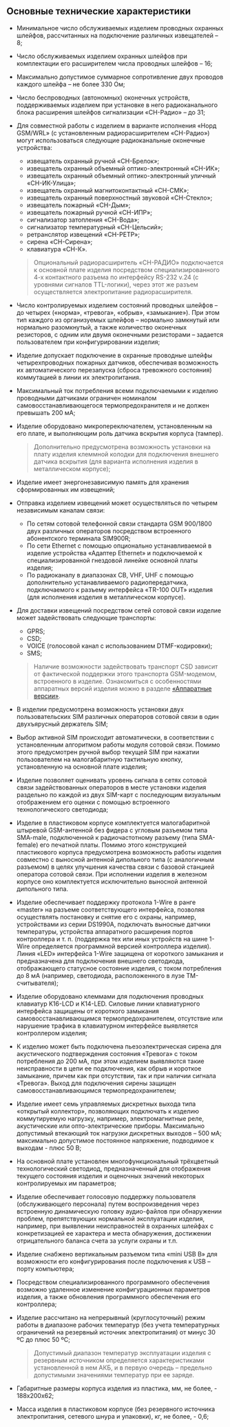 ## Основные технические характеристики

* Минимальное число обслуживаемых изделием проводных охранных шлейфов, рассчитанных на подключение различных извещателей – 8;
* Число обслуживаемых изделием охранных шлейфов при комплектации его расширителем числа проводных шлейфов – 16;
* Максимально допустимое суммарное сопротивление двух проводов каждого шлейфа – не более 330 Ом;
* Число беспроводных (автономных) оконечных устройств, поддерживаемых изделием при установке в него  радиоканального блока расширения шлейфов сигнализации «СН-Радио» – до 31;
* Для совместной работы с изделием в варианте исполнения «Норд GSM/WRL» (с установленным радиорасширителем «СН-Радио») могут использоваться следующие радиоканальные оконечные устройства:
	* извещатель охранный ручной «СН-Брелок»;
	* извещатель охранный объемный оптико-электронный «СН-ИК»;
	* извещатель охранный объемный оптико-электронный уличный «СН-ИК-Улица»;
	* извещатель охранный магнитоконтактный «СН-СМК»;
	* извещатель охранный поверхностный звуковой «СН-Стекло»;
	* извещатель пожарный «СН-Дым»;
	* извещатель пожарный ручной «СН-ИПР»;
	* сигнализатор затопления «СН-Вода»;
	* сигнализатор температурный «СН-Цельсий»;
	* ретранслятор извещений «СН-РЕТР»;
	* сирена «СН-Сирена»;
	* клавиатура «СН-К».

	> Опциональный радиорасширитель «СН-РАДИО» подключается  к основной плате изделия посредством специализированного 4-х контактного разъема по интерфейсу RS-232 v.24 (с уровнями сигналов TTL-логики), через этот же разъем осуществляется электропитание радиорасширителя.

* Число контролируемых изделием состояний проводных шлейфов – до четырех («норма», «тревога», «обрыв», «замыкание»). При этом тип каждого из организуемых шлейфов – нормально замкнутый или нормально разомкнутый, а также количество оконечных резисторов, с одним или двумя оконечными резисторами – задается пользователем при конфигурировании изделия;
* Изделие допускает подключение в охранные проводные шлейфы четырехпроводных пожарных датчиков, обеспечивая возможность их автоматического перезапуска (сброса тревожного состояния) коммутацией в линии их электропитания. 
* Максимальный ток потребления всеми подключаемыми к изделию проводными датчиками ограничен номиналом самовосстанавливающегося термопредохранителя и не должен превышать 200 мА;
* Изделие оборудовано микропереключателем, установленным на его плате, и выполняющим роль датчика вскрытия корпуса (тампер).

	> Дополнительно предусмотрена возможность установки на плату изделия клеммной колодки для подключения внешнего датчика вскрытия (для варианта исполнения изделия в металлическом корпусе);
	
* Изделие имеет энергонезависимую память для хранения сформированных им извещений;
* Отправка изделием извещений может осуществляться по четырем  независимым каналам связи:
	* По сетям сотовой телефонной связи стандарта GSM 900/1800 двух различных операторов посредством встроенного абонентского терминала SIM900R; 
	* По сети Ethernet с помощью опционально  устанавливаемой в изделие устройства «Адаптер Ethernet» и подключаемой к специализированной гнездовой линейке основной платы изделия;
	* По радиоканалу в диапазонах СВ, VHF, UHF с помощью дополнительно устанавливаемого радиопередатчика, подключаемого к разъему интерфейса «TR-100 OUT» изделия (для исполнения изделия в металлическом корпусе).

* Для доставки извещений посредством сетей сотовой связи изделие может задействовать следующие транспорты:
	* GPRS;
	* CSD;
	* VOICE (голосовой канал с использованием DTMF-кодировки);
	* SMS;

	> Наличие возможности задействовать транспорт CSD зависит от фактической поддержки этого транспорта GSM-модемом, встроенного в изделие. Ознакомиться с особенностями аппаратных версий изделия можно в разделе [«Аппаратные версии»](#hardware-version-list).

* В изделии предусмотрена возможность установки двух пользовательских SIM различных операторов сотовой связи в один двухъярусный держатель SIM;
* Выбор активной SIM происходит автоматически, в соответствии с установленным алгоритмом работы модуля сотовой связи. Помимо этого  предусмотрен ручной выбор текущей SIM при нажатии пользователем на малогабаритную тактильную кнопку, установленную на основной плате изделия;
* Изделие позволяет оценивать уровень сигнала в сетях сотовой связи задействованных операторов в месте установки изделия раздельно по каждой из двух SIM-карт с последующим визуальным отображением его оценки с помощью встроенного технологического светодиода;
* Изделие в пластиковом корпусе комплектуется малогабаритной штыревой GSM-антенной без фидера с угловым разъемом типа SMA-male, подключенной к радиочастотному разъему (типа SMA-female) его печатной платы. Помимо этого конструкцией пластикового корпуса предусмотрена возможность работы изделия совместно с выносной антенной дипольного типа (с  аналогичным разъемом) в целях улучшения качества связи с базовой станцией оператора сотовой связи. При исполнении изделия в железном корпусе оно комплектуется исключительно выносной антенной дипольного типа. 
* Изделие обеспечивает поддержку протокола 1-Wire в ранге «master» на разъеме соответствующего интерфейса, позволяя осуществлять постановку и снятие его с охраны, например, устройствами из серии DS1990A, подключать выносные датчики температуры, устройства аппаратного расширения портов контроллера и т. п. (поддержка тех или иных устройств на шине 1-Wire определяется программной версией контроллера изделия). Линия «LED» интерфейса 1-Wire защищена от короткого замыкания и предназначена для подключения внешнего светодиода, отображающего статусное состояние изделия, с током потребления до 8 мА (например, светодиода, расположенного в лузе TM-считывателя);
* Изделие оборудовано клеммами для подключения проводных клавиатур K16-LCD и K14-LED. Силовые линии клавиатурного интерфейса защищены от короткого замыкания самовосстанавливающимся термопредохранителем,  отсутствие или нарушение трафика в клавиатурном интерфейсе выявляется контроллером изделия;
* К изделию может быть подключена пьезоэлектрическая сирена для акустического подтверждения состояния «Тревога» с током потребления до 200 мА, при этом изделием выявляются такие неисправности в цепи ее подключения, как обрыв и короткое замыкание, причем как при отсутствии, так и при наличии сигнала «Тревога». Выход для подключения сирены защищен самовосстанавливающимся термопредохранителем;
* Изделие имеет семь управляемых дискретных выхода типа «открытый коллектор», позволяющих подключать к изделию коммутируемую нагрузку, например, электромагнитные реле, акустические  или опто-электрические  приборы. Максимально допустимый  втекающий ток нагрузки дискретных выходов – 500 мА; максимально допустимое постоянное напряжение, подводимое к выходам - плюс 50 В;
* На основной плате установлен многофункциональный трёхцветный технологический светодиод, предназначенный для отображения текущего состояния изделия и оценочных значений некоторых контролируемых им параметров; 
* Изделие обеспечивает голосовую поддержку пользователя (обслуживающего персонала) путем воспроизведения через встроенную динамическую головку  аудио-файлов при обнаружении проблем, препятствующих  нормальной эксплуатации изделия, например, при выявлении неисправностей в охранных шлейфах c конкретизацией ее характера и места обнаружения, достижении отрицательного баланса счета за услуги охраны и т.п. 
* Изделие снабжено вертикальным разъемом типа «mini USB B» для возможности его  конфигурирования после подключения к USB – порту компьютера;
* Посредством специализированного программного обеспечения возможно удаленное изменение конфигурационных параметров изделия, а также обновления программного обеспечения его контроллера;
* Изделие  рассчитано  на  непрерывный  (круглосуточный)  режим  работы  в  диапазоне рабочих температур (без учета температурных ограничений на резервный источник электропитания)  от минус 30 ºС до плюс 50 ºС;
	
	> Допустимый 	диапазон температур  эксплуатации изделия с резервным источником определяется характеристиками установленной в нем АКБ, и в первую очередь – предельно допустимыми значениями температур при ее заряде.

* Габаритные размеры корпуса изделия из  пластика, мм, не более, - 188х200х62;
* Масса изделия в пластиковом корпусе (без резервного источника электропитания, сетевого шнура и упаковки), кг, не более, - 0,6;

